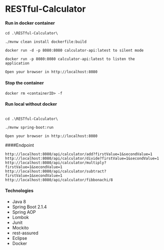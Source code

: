 # RESTful-Calculator

#### Run in docker container
```
cd .\RESTful-Calculator\

./mvnw clean install dockerfile:build

docker run -d -p 8080:8080 calculator-api:latest to silent mode

docker run -p 8080:8080 calculator-api:latest to listen the application

Open your browser in http://localhost:8080
```

#### Stop the container
```
docker rm <containerID> -f
```

#### Run local without docker
```

cd .\RESTful-Calculator\

./mvnw spring-boot:run

Open your browser in http://localhost:8080
```

####Endpoint
```
http://localhost:8080/api/calculator/add?firstValue=1&secondValue=1
http://localhost:8080/api/calculator/divide?firstValue=1&secondValue=1
http://localhost:8080/api/calculator/multiply?firstValue=1&secondValue=1
http://localhost:8080/api/calculator/subtract?firstValue=1&secondValue=1
http://localhost:8080/api/calculator/fibbonachi/8

```
#### Technologies

* Java 8
* Spring Boot 2.1.4
* Spring AOP
* Lombok
* Junit
* Mockito
* rest-assured
* Eclipse
* Docker